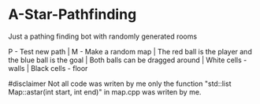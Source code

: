 # A-Star-Pathfinding
Just a pathing finding bot with randomly generated rooms

P - Test new path | 
M - Make a random map | 
The red ball is the player and the blue ball is the goal | 
Both balls can be dragged around | 
White cells - walls | 
Black cells - floor


#disclaimer
Not all code was writen by me only the function "std::list<int> Map::astar(int start, int end)" in map.cpp was writen by me.
